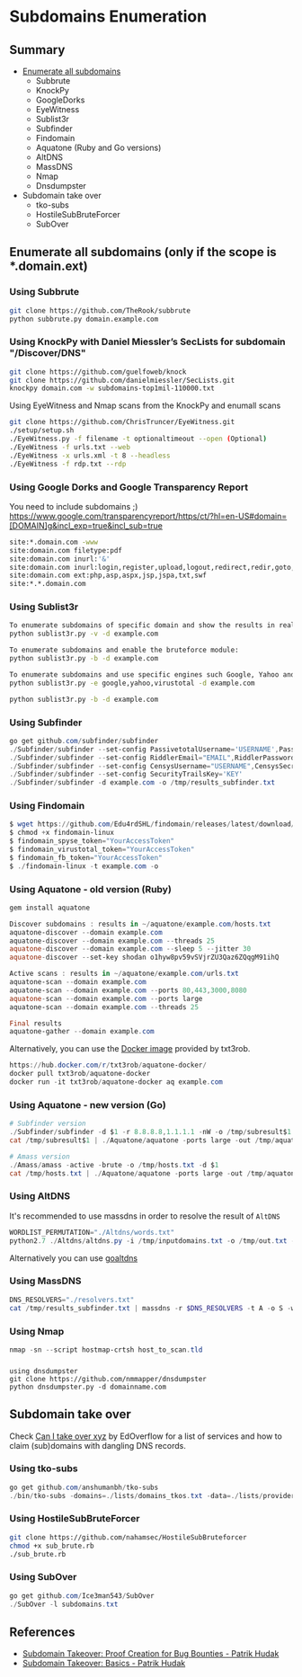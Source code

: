 # Subdomains Enumeration

## Summary

* [Enumerate all subdomains](#enumerate-all-subdomains-only-if-the-scope-is-domainext)
  * Subbrute
  * KnockPy
  * GoogleDorks
  * EyeWitness
  * Sublist3r
  * Subfinder
  * Findomain
  * Aquatone (Ruby and Go versions)
  * AltDNS
  * MassDNS
  * Nmap
  * Dnsdumpster
* Subdomain take over
  * tko-subs
  * HostileSubBruteForcer
  * SubOver

## Enumerate all subdomains (only if the scope is *.domain.ext)

### Using Subbrute

```bash
git clone https://github.com/TheRook/subbrute
python subbrute.py domain.example.com
```

### Using KnockPy with Daniel Miessler’s SecLists for subdomain "/Discover/DNS"

```bash
git clone https://github.com/guelfoweb/knock
git clone https://github.com/danielmiessler/SecLists.git
knockpy domain.com -w subdomains-top1mil-110000.txt
```

Using EyeWitness and Nmap scans from the KnockPy and enumall scans

```bash
git clone https://github.com/ChrisTruncer/EyeWitness.git
./setup/setup.sh
./EyeWitness.py -f filename -t optionaltimeout --open (Optional)
./EyeWitness -f urls.txt --web
./EyeWitness -x urls.xml -t 8 --headless
./EyeWitness -f rdp.txt --rdp
```

### Using Google Dorks and Google Transparency Report

You need to include subdomains ;)
https://www.google.com/transparencyreport/https/ct/?hl=en-US#domain=[DOMAIN]g&incl_exp=true&incl_sub=true

```bash
site:*.domain.com -www
site:domain.com filetype:pdf
site:domain.com inurl:'&'
site:domain.com inurl:login,register,upload,logout,redirect,redir,goto,admin
site:domain.com ext:php,asp,aspx,jsp,jspa,txt,swf
site:*.*.domain.com
```

### Using Sublist3r

```bash
To enumerate subdomains of specific domain and show the results in realtime:
python sublist3r.py -v -d example.com

To enumerate subdomains and enable the bruteforce module:
python sublist3r.py -b -d example.com

To enumerate subdomains and use specific engines such Google, Yahoo and Virustotal engines
python sublist3r.py -e google,yahoo,virustotal -d example.com

python sublist3r.py -b -d example.com
```

### Using Subfinder

```powershell
go get github.com/subfinder/subfinder
./Subfinder/subfinder --set-config PassivetotalUsername='USERNAME',PassivetotalKey='KEY'
./Subfinder/subfinder --set-config RiddlerEmail="EMAIL",RiddlerPassword="PASSWORD"
./Subfinder/subfinder --set-config CensysUsername="USERNAME",CensysSecret="SECRET"
./Subfinder/subfinder --set-config SecurityTrailsKey='KEY'
./Subfinder/subfinder -d example.com -o /tmp/results_subfinder.txt
```

### Using Findomain

```powershell
$ wget https://github.com/Edu4rdSHL/findomain/releases/latest/download/findomain-linux
$ chmod +x findomain-linux
$ findomain_spyse_token="YourAccessToken"
$ findomain_virustotal_token="YourAccessToken" 
$ findomain_fb_token="YourAccessToken" 
$ ./findomain-linux -t example.com -o
```

### Using Aquatone - old version (Ruby)

```powershell
gem install aquatone

Discover subdomains : results in ~/aquatone/example.com/hosts.txt
aquatone-discover --domain example.com
aquatone-discover --domain example.com --threads 25
aquatone-discover --domain example.com --sleep 5 --jitter 30
aquatone-discover --set-key shodan o1hyw8pv59vSVjrZU3Qaz6ZQqgM91ihQ

Active scans : results in ~/aquatone/example.com/urls.txt
aquatone-scan --domain example.com
aquatone-scan --domain example.com --ports 80,443,3000,8080
aquatone-scan --domain example.com --ports large
aquatone-scan --domain example.com --threads 25

Final results
aquatone-gather --domain example.com
```

Alternatively, you can use the [Docker image](https://hub.docker.com/r/txt3rob/aquatone-docker/) provided by txt3rob.

```powershell
https://hub.docker.com/r/txt3rob/aquatone-docker/
docker pull txt3rob/aquatone-docker
docker run -it txt3rob/aquatone-docker aq example.com
```

### Using Aquatone - new version (Go)

```powershell
# Subfinder version
./Subfinder/subfinder -d $1 -r 8.8.8.8,1.1.1.1 -nW -o /tmp/subresult$1
cat /tmp/subresult$1 | ./Aquatone/aquatone -ports large -out /tmp/aquatone$1

# Amass version
./Amass/amass -active -brute -o /tmp/hosts.txt -d $1
cat /tmp/hosts.txt | ./Aquatone/aquatone -ports large -out /tmp/aquatone$1
```

### Using AltDNS

It's recommended to use massdns in order to resolve the result of `AltDNS`

```powershell
WORDLIST_PERMUTATION="./Altdns/words.txt"
python2.7 ./Altdns/altdns.py -i /tmp/inputdomains.txt -o /tmp/out.txt -w $WORDLIST_PERMUTATION
```

Alternatively you can use [goaltdns](https://github.com/subfinder/goaltdns)

### Using MassDNS

```powershell
DNS_RESOLVERS="./resolvers.txt"
cat /tmp/results_subfinder.txt | massdns -r $DNS_RESOLVERS -t A -o S -w /tmp/results_subfinder_resolved.txt
```

### Using Nmap

```powershell
nmap -sn --script hostmap-crtsh host_to_scan.tld
```

###
```
using dnsdumpster
git clone https://github.com/nmmapper/dnsdumpster
python dnsdumpster.py -d domainname.com
```

## Subdomain take over

Check [Can I take over xyz](https://github.com/EdOverflow/can-i-take-over-xyz) by EdOverflow for a list of services and how to claim (sub)domains with dangling DNS records.

### Using tko-subs

```powershell
go get github.com/anshumanbh/tko-subs
./bin/tko-subs -domains=./lists/domains_tkos.txt -data=./lists/providers-data.csv  
```

### Using HostileSubBruteForcer

```bash
git clone https://github.com/nahamsec/HostileSubBruteforcer
chmod +x sub_brute.rb
./sub_brute.rb
```

### Using SubOver

```powershell
go get github.com/Ice3man543/SubOver
./SubOver -l subdomains.txt
```

## References

* [Subdomain Takeover: Proof Creation for Bug Bounties - Patrik Hudak](https://0xpatrik.com/takeover-proofs/)
* [Subdomain Takeover: Basics - Patrik Hudak](https://0xpatrik.com/subdomain-takeover-basics/)
